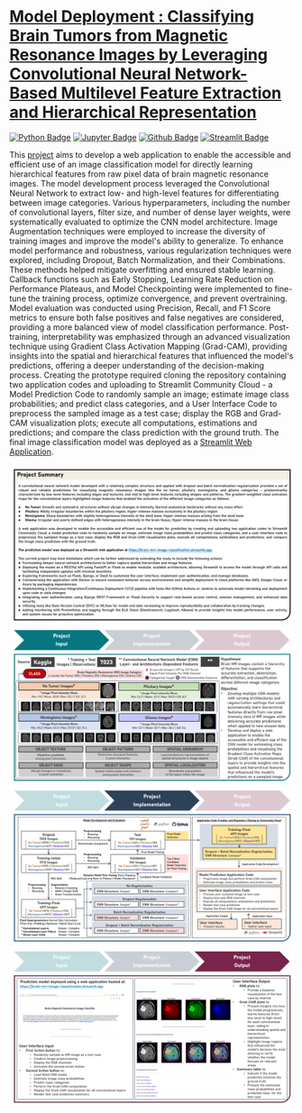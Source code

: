 # [Model Deployment : Classifying Brain Tumors from Magnetic Resonance Images by Leveraging Convolutional Neural Network-Based Multilevel Feature Extraction and Hierarchical Representation](https://johnpaulinepineda.github.io/Portfolio_Project_56/)

[<img src="https://img.shields.io/badge/Python-blue?logoColor=blue&labelColor=white&style=for-the-badge" alt="Python Badge"/>](https://www.python.org/) [<img src="https://img.shields.io/badge/Jupyter-blue?logoColor=blue&labelColor=white&style=for-the-badge" alt="Jupyter Badge"/>](https://jupyter.org/) [<img src="https://img.shields.io/badge/Github-blue?logoColor=blue&labelColor=white&style=for-the-badge" alt="Github Badge"/>](https://github.com/) [<img src="https://img.shields.io/badge/Streamlit-blue?logoColor=blue&labelColor=white&style=for-the-badge" alt="Streamlit Badge"/>](https://streamlit.io/)

This [project](https://johnpaulinepineda.github.io/Portfolio_Project_56/) aims to develop a web application to enable the accessible and efficient use of an image classification model for directly learning hierarchical features from raw pixel data of brain magnetic resonance images. The model development process leveraged the Convolutional Neural Network to extract low- and high-level features for differentiating between image categories. Various hyperparameters, including the number of convolutional layers, filter size, and number of dense layer weights, were systematically evaluated to optimize the CNN model architecture. Image Augmentation techniques were employed to increase the diversity of training images and improve the model's ability to generalize. To enhance model performance and robustness, various regularization techniques were explored, including Dropout, Batch Normalization, and their Combinations. These methods helped mitigate overfitting and ensured stable learning. Callback functions such as Early Stopping, Learning Rate Reduction on Performance Plateaus, and Model Checkpointing were implemented to fine-tune the training process, optimize convergence, and prevent overtraining. Model evaluation was conducted using Precision, Recall, and F1 Score metrics to ensure both false positives and false negatives are considered, providing a more balanced view of model classification performance. Post-training, interpretability was emphasized through an advanced visualization technique using Gradient Class Activation Mapping (Grad-CAM), providing insights into the spatial and hierarchical features that influenced the model's predictions, offering a deeper understanding of the decision-making process. Creating the prototype required cloning the repository containing two application codes and uploading to Streamlit Community Cloud - a Model Prediction Code to randomly sample an image; estimate image class probabilities; and predict class categories, and a User Interface Code to preprocess the sampled image as a test case; display the RGB and Grad-CAM visualization plots; execute all computations, estimations and predictions; and compare the class prediction with the ground truth. The final image classification model was deployed as a [Streamlit Web Application](https://brain-mri-image-classification.streamlit.app/).

<img src="images/ModelDeployment3_Summary_0.png?raw=true"/>

<img src="images/ModelDeployment3_Summary_1.png?raw=true"/>

<img src="images/ModelDeployment3_Summary_2.png?raw=true"/>

<img src="images/ModelDeployment3_Summary_3.png?raw=true"/>
